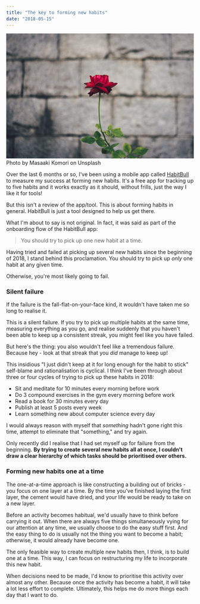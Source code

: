 ```yaml
---
title: "The key to forming new habits"
date: "2018-05-15"
---
```


![single red rose against brick wall](images/masaaki-komori-582888-unsplash-1024x684.jpg) Photo by Masaaki Komori on Unsplash

Over the last 6 months or so, I've been using a mobile app called [HabitBull](http://www.habitbull.com/) to measure my success at forming new habits. It's a free app for tracking up to five habits and it works exactly as it should, without frills, just the way I like it for tools!

But this isn't a review of the app/tool. This is about forming habits in general. HabitBull is just a tool designed to help us get there.

What I'm about to say is not original. In fact, it was said as part of the onboarding flow of the HabitBull app:

> You should try to pick up one new habit at a time.

Having tried and failed at picking up several new habits since the beginning of 2018, I stand behind this proclamation. You should try to pick up _only_ one habit at any given time.

Otherwise, you're most likely going to fail.

### Silent failure

If the failure is the fall-flat-on-your-face kind, it wouldn't have taken me so long to realise it.

This is a silent failure. If you try to pick up multiple habits at the same time, measuring everything as you go, and realise suddenly that you haven't been able to keep up a consistent streak, you might feel like you have failed.

But here's the thing: you also wouldn't feel like a tremendous failure. Because hey - look at that streak that you _did_ manage to keep up!

This insidious "I just didn't keep at it for long enough for the habit to stick" self-blame and rationalisation is cyclical. I think I've been through about three or four cycles of trying to pick up these habits in 2018:

- Sit and meditate for 10 minutes every morning before work
- Do 3 compound exercises in the gym every morning before work
- Read a book for 30 minutes every day
- Publish at least 5 posts every week
- Learn something new about computer science every day

I would always reason with myself that _something_ hadn't gone right this time, attempt to eliminate that "something," and try again.

Only recently did I realise that I had set myself up for failure from the beginning. **By trying to create several new habits all at once, I couldn't draw a clear hierarchy of which tasks should be prioritised over others.**

### Forming new habits one at a time

The one-at-a-time approach is like constructing a building out of bricks - you focus on one layer at a time. By the time you've finished laying the first layer, the cement would have dried, and your life would be ready to take on a new layer.

Before an activity becomes habitual, we'd usually have to think before carrying it out. When there are always five things simultaneously vying for our attention at any time, we usually choose to do the easy stuff first. And the easy thing to do is usually not the thing you want to become a habit; otherwise, it would already have become one.

The only feasible way to create multiple new habits then, I think, is to build one at a time. This way, I can focus on restructuring my life to incorporate this new habit.

When decisions need to be made, I'd know to prioritise this activity over almost any other. Because once the activity has become a habit, it will take a lot less effort to complete. Ultimately, this helps me do more things each day that I want to do.
